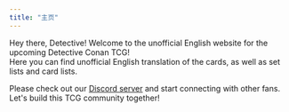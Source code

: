 ```yaml
---
title: "主页"
---
```


Hey there, Detective! Welcome to the unofficial English website for the upcoming Detective Conan TCG!  
Here you can find unofficial English translation of the cards, as well as set lists and card lists.

Please check out our [Discord server](https://discord.gg/SEyXExU9TJ) and start connecting with other fans.
Let's build this TCG community together!
